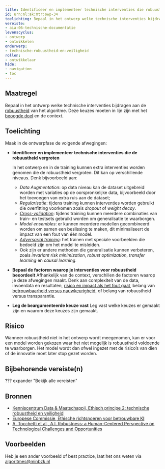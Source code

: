 ```yaml
---
title: Identificeer en implementeer technische interventies die robuustheid vergroten
id: urn:nl:ak:mtr:owp-34
toelichting: Bepaal in het ontwerp welke technische interventies bijdragen aan de robuustheid van het algoritme. Deze keuzes moeten in lijn zijn met het beoogde doel en de context. 
vereiste:
- aia-06-technische-documentatie
levenscyclus:
- ontwerp
- ontwikkelen
onderwerp:
- technische-robuustheid-en-veiligheid
rollen:
- ontwikkelaar
hide:
- navigation
- toc
---
```


<!-- tags -->

## Maatregel
Bepaal in het ontwerp welke technische interventies bijdragen aan de [robuustheid](../../onderwerpen/technische-robuustheid-en-veiligheid.md#wat-is-technisch-robuust-en-veilig) van het algoritme. Deze keuzes moeten in lijn zijn met het [beoogde doel](1-pba-02-formuleren-doelstelling.md) en de context. 

## Toelichting
Maak in de ontwerpfase de volgende afwegingen:

- **Identificeer en implementeer technische interventies die de robuustheid vergroten**

    In het ontwerp en in de training kunnen extra interventies worden genomen die de robuustheid vergroten. Dit kan op verschillende niveaus. Denk bijvoorbeeld aan: 
    
    - *Data Augmentation*: op data niveau kan de dataset uitgebreid worden met variaties op de oorspronkelijke data, bijvoorbeeld door het toevoegen van extra ruis aan de dataset; 
    - *Regularisatie*: tijdens training kunnen interventies worden gebruikt die overfitting voorkomen zoals *dropout* of *weight decay*. 
    - *[Cross-validation](3-dat-07-training-validatie-en-testdata.md#k-fold-cross-validation)*: tijdens training kunnen meerdere combinaties van train- en testsets gebruikt worden om generalisatie te waarborgen.
    - *Model ensembles*: er kunnen meerdere modellen gecombineerd worden om samen een beslissing te maken, dit minimaliseert de impact van een fout van één model. 
    - *[Adversarial training](#)*: het trainen met speciale voorbeelden die bedoeld zijn om het model te misleiden.  
    - Ook zijn er andere methoden die generalisatie kunnen verbeteren, zoals *invariant risk minimization*, *robust optimization*, *transfer learning* en *causal learning*. 

- **Bepaal de factoren waarop je interventies voor robuustheid beoordeelt**
    Afhankelijk van de context, verschillen de factoren waarop je deze afwegingen maakt. 
    Denk aan complexiteit van de data, invoerdata en resultaten, [risico en impact als het fout gaat](2-owp-06-impactanalyse.md), belang van [betrouwbaarheid versus nauwkeurigheid](../../onderwerpen/technische-robuustheid-en-veiligheid.md#wat-is-technisch-robuust-en-veilig), of belang van robuustheid versus transparantie. 

- **Leg de beargumenteerde keuze vast**
    Leg vast welke keuzes er gemaakt zijn en waarom deze keuzes zijn gemaakt. 

## Risico
Wanneer robuustheid niet in het ontwerp wordt meegenomen, kan er voor een model worden gekozen waar het niet mogelijk is robuustheid voldoende te waarborgen.
Het model wordt dan ofwel ingezet met de risico’s van dien of de innovatie moet later stop gezet worden. 

## Bijbehorende vereiste(n)
??? expander "Bekijk alle vereisten"
    <!-- list_vereisten_on_maatregelen_page -->

## Bronnen
- [Kenniscentrum Data & Maatschappij, Ethisch principe 2: technische robuustheid en veiligheid](https://data-en-maatschappij.ai/publicaties/ethisch-principe-2-technische-robuustheid-en-veiligheid)
- [Europese Commissie, Ethische richtsnoeren voor betrouwbare KI](https://digital-strategy.ec.europa.eu/nl/library/ethics-guidelines-trustworthy-ai)
- [A. Tocchetti et al., A.I. Robustness: a Human-Centered Perspective on Technological Challenges and Opportunities](https://arxiv.org/abs/2210.08906)

## Voorbeelden

Heb je een ander voorbeeld of best practice, laat het ons weten via [algoritmes@minbzk.nl](mailto:algoritmes@minbzk.nl) 

